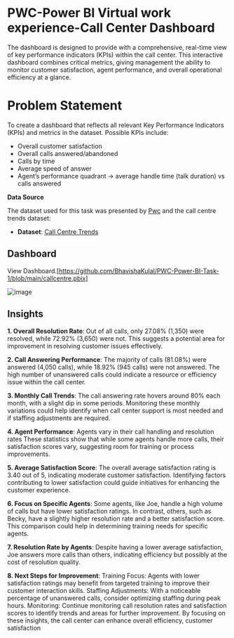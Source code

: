 # PWC-Power BI Virtual work experience-Call Center Dashboard

 The dashboard is designed to provide with a comprehensive, real-time view of key performance indicators (KPIs) within the call center. This interactive dashboard combines critical metrics, giving management the ability to monitor customer satisfaction, agent performance, and overall operational efficiency at a glance.

 # Problem Statement
 To create a dashboard that reflects all relevant Key Performance Indicators (KPIs) and metrics in the dataset. 
Possible KPIs include:
* Overall customer satisfaction
* Overall calls answered/abandoned
* Calls by time
* Average speed of answer
* Agent’s performance quadrant -> average handle time (talk duration) vs calls answered

**Data Source**

The dataset used for this task was presented by [Pwc](https://www.pwc.com) and the call centre trends dataset:

- **Dataset**: [Call Centre Trends](calldata.xlsx)

## Dashboard

View Dashboard.[https://github.com/BhavishaKulal/PWC-Power-BI-Task-1/blob/main/callcentre.pbix]

![image](https://github.com/user-attachments/assets/2114586b-b6b0-471c-b275-1388c7c4820c)

  
  
## Insights 
**1. Overall Resolution Rate**:
Out of all calls, only 27.08% (1,350) were resolved, while 72.92% (3,650) were not. This suggests a potential area for improvement in resolving customer issues effectively.

**2. Call Answering Performance**:
The majority of calls (81.08%) were answered (4,050 calls), while 18.92% (945 calls) were not answered. The high number of unanswered calls could indicate a resource or efficiency issue within the call center.

**3. Monthly Call Trends**:
The call answering rate hovers around 80% each month, with a slight dip in some periods. Monitoring these monthly variations could help identify when call center support is most needed and if staffing adjustments are required.

**4. Agent Performance**:
Agents vary in their call handling and resolution rates
These statistics show that while some agents handle more calls, their satisfaction scores vary, suggesting room for training or process improvements.

**5. Average Satisfaction Score**:
The overall average satisfaction rating is 3.40 out of 5, indicating moderate customer satisfaction. Identifying factors contributing to lower satisfaction could guide initiatives for enhancing the customer experience.

**6. Focus on Specific Agents**:
Some agents, like Joe, handle a high volume of calls but have lower satisfaction ratings. In contrast, others, such as Becky, have a slightly higher resolution rate and a better satisfaction score. This comparison could help in determining training needs for specific agents.

**7. Resolution Rate by Agents**:
Despite having a lower average satisfaction, Joe answers more calls than others, indicating efficiency but possibly at the cost of resolution quality.

**8. Next Steps for Improvement**:
Training Focus: Agents with lower satisfaction ratings may benefit from targeted training to improve their customer interaction skills.
Staffing Adjustments: With a noticeable percentage of unanswered calls, consider optimizing staffing during peak hours.
Monitoring: Continue monitoring call resolution rates and satisfaction scores to identify trends and areas for further improvement.
By focusing on these insights, the call center can enhance overall efficiency, customer satisfaction

